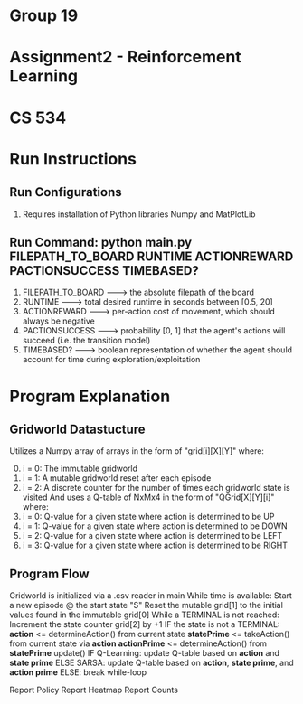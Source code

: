 # **Group 19**
# **Assignment2 - Reinforcement Learning**
# **CS 534**

# Run Instructions
## Run Configurations
1. Requires installation of Python libraries Numpy and MatPlotLib
## Run Command: python main.py FILEPATH_TO_BOARD RUNTIME ACTIONREWARD PACTIONSUCCESS TIMEBASED?
1. FILEPATH_TO_BOARD ---> the absolute filepath of the board
2. RUNTIME ---> total desired runtime in seconds between [0.5, 20]
3. ACTIONREWARD ---> per-action cost of movement, which should always be negative
4. PACTIONSUCCESS ---> probability [0, 1] that the agent's actions will succeed (i.e. the transition model)
5. TIMEBASED? ---> boolean representation of whether the agent should account for time during exploration/exploitation

# Program Explanation
## Gridworld Datastucture
Utilizes a Numpy array of arrays in the form of "grid[i][X][Y]" where:

0. i = 0: The immutable gridworld
1. i = 1: A mutable gridworld reset after each episode
2. i = 2: A discrete counter for the number of times each gridworld state is visited
And uses a Q-table of NxMx4 in the form of "QGrid[X][Y][i]" where:
0. i = 0: Q-value for a given state where action is determined to be UP
1. i = 1: Q-value for a given state where action is determined to be DOWN
2. i = 2: Q-value for a given state where action is determined to be LEFT
3. i = 3: Q-value for a given state where action is determined to be RIGHT
## Program Flow
Gridworld is initialized via a .csv reader in main
While time is available:
    Start a new episode @ the start state "S"
    Reset the mutable grid[1] to the initial values found in the immutable grid[0]
    While a TERMINAL is not reached:
        Increment the state counter grid[2] by +1
        IF the state is not a TERMINAL:
            **action** <= determineAction() from current state
            **statePrime** <= takeAction() from current state via **action**
            **actionPrime** <= determineAction() from **statePrime**
            update() 
                IF Q-Learning:
                    update Q-table based on **action** and **state prime**
                ELSE SARSA:
                    update Q-table based on **action**, **state prime**, and **action prime**
        ELSE:
            break while-loop

Report Policy
Report Heatmap
Report Counts